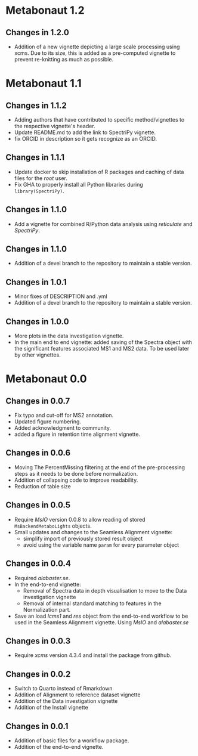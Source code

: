 # Metabonaut 1.2

## Changes in 1.2.0

- Addition of a new vignette depicting a large scale processing using xcms.
  Due to its size, this is added as a pre-computed vignette to prevent re-knitting
  as much as possible.


# Metabonaut 1.1

## Changes in 1.1.2

- Adding authors that have contributed to specific method/vignettes to the
  respective vignette's header.
- Update README.md to add the link to SpectriPy vignette.
- fix ORCID  in description so it gets recognize as an ORCID.

## Changes in 1.1.1

- Update docker to skip installation of R packages and caching of data files for
  the *root* user.
- Fix GHA to properly install all Python libraries during `library(SpectriPy)`.

## Changes in 1.1.0

- Add a vignette for combined R/Python data analysis using *reticulate* and
  *SpectriPy*.

## Changes in 1.1.0

- Addition of a devel branch to the repository to maintain a stable version.

## Changes in 1.0.1

- Minor fixes of DESCRIPTION and .yml
- Addition of a devel branch to the repository to maintain a stable version.

## Changes in 1.0.0

- More plots in the data investigation vignette.
- In the main end to end vignette: added saving of the Spectra object with the
  significant features associated MS1 and MS2 data. To be used later by other
  vignettes.


# Metabonaut 0.0

## Changes in 0.0.7

- Fix typo and cut-off for MS2 annotation.
- Updated figure numbering.
- Added acknowledgment to community.
- added a figure in retention time alignment vignette.

## Changes in 0.0.6

- Moving The PercentMissing filtering at the end of
  the pre-processing steps as it needs to be done
  before normalization.
- Addition  of collapsing code to improve readability.
- Reduction of table size

## Changes in 0.0.5

- Require *MsIO* version 0.0.8 to allow reading of stored
  `MsBackendMetaboLights` objects.
- Small updates and changes to the Seamless Alignment vignette:
  - simplify import of previously stored result object
  - avoid using the variable name `param` for every parameter object

## Changes in 0.0.4
- Required *alabaster.se*.
- In the end-to-end vignette:
  - Removal of Spectra data in depth visualisation to
    move to the Data investigation vignette
  - Removal of internal standard matching to features
    in the Normalization part.
- Save an load *lcms1* and *res* object from the end-to-end workflow
  to be used in the Seamless Alignment vignette. Using *MsIO* and
  *alabaster.se*

## Changes in 0.0.3
- Require *xcms* version 4.3.4 and install the package from github.

## Changes in 0.0.2
- Switch to Quarto instead of Rmarkdown
- Addition of Alignment to reference dataset vignette
- Addition of the Data investigation vignette
- Addition of the Install vignette

## Changes in 0.0.1
- Addition of basic files for a workflow package.
- Addition of the end-to-end vignette.
